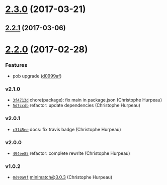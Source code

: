 <a name="2.3.0"></a>
# [2.3.0](https://github.com/nightingalejs/nightingale-debug/compare/v2.2.1...v2.3.0) (2017-03-21)


<a name="2.2.1"></a>
## [2.2.1](https://github.com/nightingalejs/nightingale-debug/compare/v2.2.0...v2.2.1) (2017-03-06)


<a name="2.2.0"></a>
# [2.2.0](https://github.com/nightingalejs/nightingale-debug/compare/v2.1.0...v2.2.0) (2017-02-28)


### Features

* pob upgrade ([d0999af](https://github.com/nightingalejs/nightingale-debug/commit/d0999af))


### v2.1.0

- [`3f4713d`](https://github.com/nightingalejs/nightingale-debug/commit/3f4713d590e167a473ee86395d159cc21865ca21) chore(package): fix main in package.json (Christophe Hurpeau)
- [`5d7ccdb`](https://github.com/nightingalejs/nightingale-debug/commit/5d7ccdbb023e12efd7453f9113750c336e56e9fd) refactor: update dependencies (Christophe Hurpeau)

### v2.0.1

- [`c3145ee`](https://github.com/nightingalejs/nightingale-debug/commit/c3145ee7dfffdac6bb1e2d72ea6080fcc9134e32) docs: fix travis badge (Christophe Hurpeau)

### v2.0.0

- [`494ee85`](https://github.com/nightingalejs/nightingale-debug/commit/494ee855a9021d1cbeea5922016e9712f284d072) refactor: complete rewrite (Christophe Hurpeau)

### v1.0.2

- [`0d90a9f`](https://github.com/nightingalejs/nightingale-debug/commit/0d90a9f39394fc3b2564c4cb31214164c88ad01d) minimatch@3.0.3 (Christophe Hurpeau)
